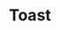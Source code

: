 ---
layout: pattern.njk
tags: 
    - mobile_components_fr
key: toast-mobile_fr
title: Toast
parent: mobile_components_fr
image: mobile/overview/toast.webp
keywords: toast, snackbar, notification
order: 210
availablelanguages: 
    - de
    - en
---